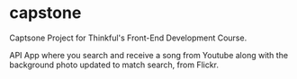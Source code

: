 # capstone

Captsone Project for Thinkful's Front-End Development Course.

API App where you search and receive a song from Youtube along with the background photo updated to match search, from Flickr. 
